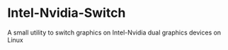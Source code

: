 # Intel-Nvidia-Switch
A small utility to switch graphics on Intel-Nvidia dual graphics devices on Linux
